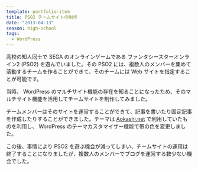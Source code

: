 ```yaml
---
template: portfolio-item
title: PSO2 チームサイトの制作
date: "2013-04-13"
season: high-school
tags:
  - WordPress
---
```


高校の知人同士で SEGA のオンラインゲームである ファンタシースターオンライン2 (PSO2) を遊んでいました。その PSO2 には、複数人のメンバーを集めて活動するチームを作ることができて、そのチームには Web サイトを指定することが可能です。

当時、 WordPress のマルチサイト機能の存在を知ることになったため、そのマルチサイト機能を活用してチームサイトを制作してみました。

チームメンバーはそのサイトを運営することができて、記事を書いたり固定記事を作成したりすることができました。テーマは [Aokashi.net](/portfolio/aokashi_dot_net/) で利用していたものを利用し、 WordPress のテーマカスタマイザー機能で帯の色を変更しました。

この後、事情により PSO2 を遊ぶ機会が減ってしまい、チームサイトの運用は終了することになりましたが、複数人のメンバーでブログを運営する数少ない機会でした。
